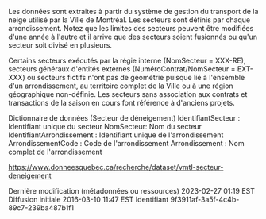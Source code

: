 
	
Les données sont extraites à partir du système de gestion du transport de la neige utilisé par la Ville de Montréal. Les secteurs sont définis par chaque arrondissement. Notez que les limites des secteurs peuvent être modifiées d'une année à l'autre et il arrive que des secteurs soient fusionnés ou qu'un secteur soit divisé en plusieurs.

Certains secteurs exécutés par la régie interne (NomSecteur = XXX-RE), secteurs généraux d'entités externes (NuméroContrat/NomSecteur = EXT-XXX) ou secteurs fictifs n'ont pas de géométrie puisque lié à l'ensemble d'un arrondissement, au territoire complet de la Ville ou à une région géographique non-définie. Les secteurs sans association aux contrats et transactions de la saison en cours font référence à d'anciens projets.

Dictionnaire de données (Secteur de déneigement)
IdentifiantSecteur : Identifiant unique du secteur
NomSecteur: Nom du secteur
IdentifiantArrondissement : Identifiant unique de l'arrondissement
ArrondissementCode : Code de l'arrondissement
Arrondissement : Nom complet de l'arrondissement

https://www.donneesquebec.ca/recherche/dataset/vmtl-secteur-deneigement

Dernière modification (métadonnées ou ressources)	2023-02-27 01:19 EST
Diffusion initiale	2016-03-10 11:47 EST
Identifiant	9f3911af-3a5f-4c4b-89c7-239ba487b1f1
